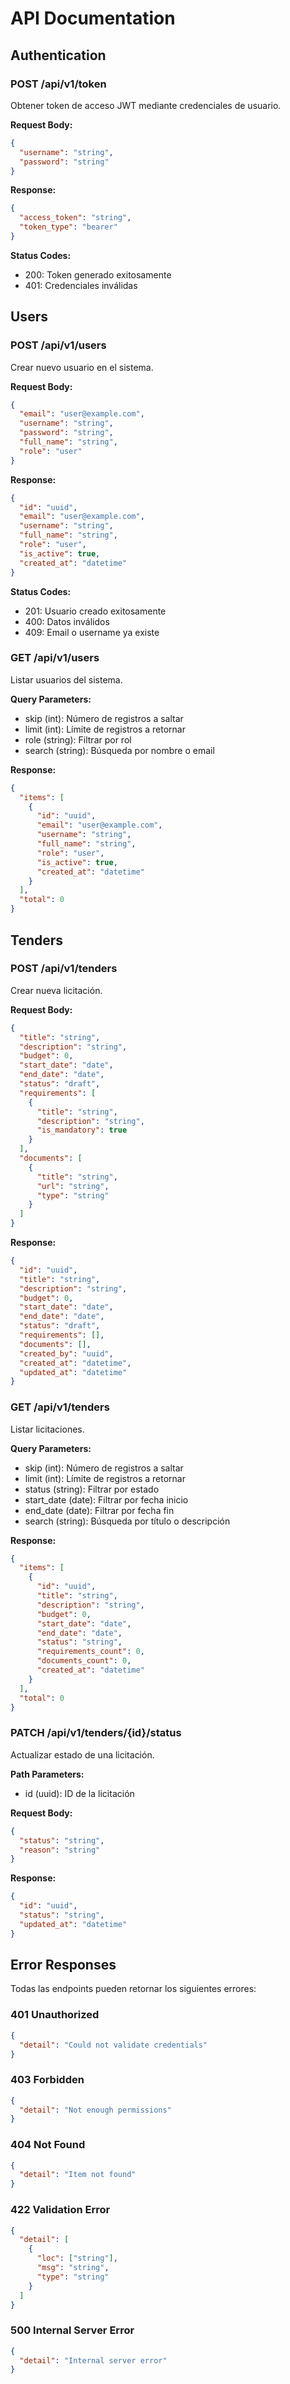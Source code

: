 # API Documentation

## Authentication

### POST /api/v1/token

Obtener token de acceso JWT mediante credenciales de usuario.

**Request Body:**
```json
{
  "username": "string",
  "password": "string"
}
```

**Response:**
```json
{
  "access_token": "string",
  "token_type": "bearer"
}
```

**Status Codes:**
- 200: Token generado exitosamente
- 401: Credenciales inválidas

## Users

### POST /api/v1/users

Crear nuevo usuario en el sistema.

**Request Body:**
```json
{
  "email": "user@example.com",
  "username": "string",
  "password": "string",
  "full_name": "string",
  "role": "user"
}
```

**Response:**
```json
{
  "id": "uuid",
  "email": "user@example.com",
  "username": "string",
  "full_name": "string",
  "role": "user",
  "is_active": true,
  "created_at": "datetime"
}
```

**Status Codes:**
- 201: Usuario creado exitosamente
- 400: Datos inválidos
- 409: Email o username ya existe

### GET /api/v1/users

Listar usuarios del sistema.

**Query Parameters:**
- skip (int): Número de registros a saltar
- limit (int): Límite de registros a retornar
- role (string): Filtrar por rol
- search (string): Búsqueda por nombre o email

**Response:**
```json
{
  "items": [
    {
      "id": "uuid",
      "email": "user@example.com",
      "username": "string",
      "full_name": "string",
      "role": "user",
      "is_active": true,
      "created_at": "datetime"
    }
  ],
  "total": 0
}
```

## Tenders

### POST /api/v1/tenders

Crear nueva licitación.

**Request Body:**
```json
{
  "title": "string",
  "description": "string",
  "budget": 0,
  "start_date": "date",
  "end_date": "date",
  "status": "draft",
  "requirements": [
    {
      "title": "string",
      "description": "string",
      "is_mandatory": true
    }
  ],
  "documents": [
    {
      "title": "string",
      "url": "string",
      "type": "string"
    }
  ]
}
```

**Response:**
```json
{
  "id": "uuid",
  "title": "string",
  "description": "string",
  "budget": 0,
  "start_date": "date",
  "end_date": "date",
  "status": "draft",
  "requirements": [],
  "documents": [],
  "created_by": "uuid",
  "created_at": "datetime",
  "updated_at": "datetime"
}
```

### GET /api/v1/tenders

Listar licitaciones.

**Query Parameters:**
- skip (int): Número de registros a saltar
- limit (int): Límite de registros a retornar
- status (string): Filtrar por estado
- start_date (date): Filtrar por fecha inicio
- end_date (date): Filtrar por fecha fin
- search (string): Búsqueda por título o descripción

**Response:**
```json
{
  "items": [
    {
      "id": "uuid",
      "title": "string",
      "description": "string",
      "budget": 0,
      "start_date": "date",
      "end_date": "date",
      "status": "string",
      "requirements_count": 0,
      "documents_count": 0,
      "created_at": "datetime"
    }
  ],
  "total": 0
}
```

### PATCH /api/v1/tenders/{id}/status

Actualizar estado de una licitación.

**Path Parameters:**
- id (uuid): ID de la licitación

**Request Body:**
```json
{
  "status": "string",
  "reason": "string"
}
```

**Response:**
```json
{
  "id": "uuid",
  "status": "string",
  "updated_at": "datetime"
}
```

## Error Responses

Todas las endpoints pueden retornar los siguientes errores:

### 401 Unauthorized
```json
{
  "detail": "Could not validate credentials"
}
```

### 403 Forbidden
```json
{
  "detail": "Not enough permissions"
}
```

### 404 Not Found
```json
{
  "detail": "Item not found"
}
```

### 422 Validation Error
```json
{
  "detail": [
    {
      "loc": ["string"],
      "msg": "string",
      "type": "string"
    }
  ]
}
```

### 500 Internal Server Error
```json
{
  "detail": "Internal server error"
}
```
